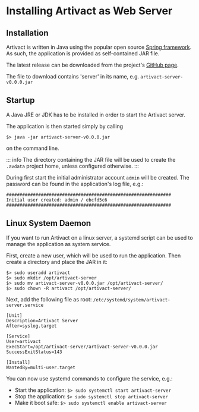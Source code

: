 # Installing Artivact as Web Server

## Installation

Artivact is written in Java using the popular open source [Spring framework](https://spring.io/).
As such, the application is provided as self-contained JAR file.

The latest release can be downloaded from the
project's [GitHub page](https://github.com/arassec/artivact/releases/latest).

The file to download contains 'server' in its name, e.g. ``artivact-server-v0.0.0.jar``

## Startup

A Java JRE or JDK has to be installed in order to start the Artivact server.

The application is then started simply by calling

```
$> java -jar artivact-server-v0.0.0.jar
```

on the command line.

::: info
The directory containing the JAR file will be used to create the ``.avdata`` project home, unless configured otherwise.
:::

During first start the initial administrator account ``admin`` will be created. 
The password can be found in the application's log file, e.g.:

```
##############################################################
Initial user created: admin / ebcfd5c6
##############################################################
```

## Linux System Daemon

If you want to run Artivact on a linux server, a systemd script can be used to manage the application
as system service.

First, create a new user, which will be used to run the application.
Then create a directory and place the JAR in it:

```
$> sudo useradd artivact
$> sudo mkdir /opt/artivact-server
$> sudo mv artivact-server-v0.0.0.jar /opt/artivact-server/
$> sudo chown -R artivact /opt/artivact-server/
```

Next, add the following file as root: ``/etc/systemd/system/artivact-server.service``

```
[Unit]
Description=Artivact Server
After=syslog.target

[Service]
User=artivact
ExecStart=/opt/artivact-server/artivact-server-v0.0.0.jar
SuccessExitStatus=143

[Install]
WantedBy=multi-user.target
```

You can now use systemd commands to configure the service, e.g.:

- Start the application: ``$> sudo systemctl start artivact-server``
- Stop the application: ``$> sudo systemctl stop artivact-server``
- Make it boot safe: ``$> sudo systemctl enable artivact-server``